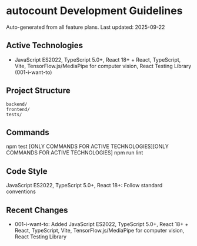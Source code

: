 # autocount Development Guidelines

Auto-generated from all feature plans. Last updated: 2025-09-22

## Active Technologies
- JavaScript ES2022, TypeScript 5.0+, React 18+ + React, TypeScript, Vite, TensorFlow.js/MediaPipe for computer vision, React Testing Library (001-i-want-to)

## Project Structure
```
backend/
frontend/
tests/
```

## Commands
npm test [ONLY COMMANDS FOR ACTIVE TECHNOLOGIES][ONLY COMMANDS FOR ACTIVE TECHNOLOGIES] npm run lint

## Code Style
JavaScript ES2022, TypeScript 5.0+, React 18+: Follow standard conventions

## Recent Changes
- 001-i-want-to: Added JavaScript ES2022, TypeScript 5.0+, React 18+ + React, TypeScript, Vite, TensorFlow.js/MediaPipe for computer vision, React Testing Library

<!-- MANUAL ADDITIONS START -->
<!-- MANUAL ADDITIONS END -->